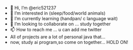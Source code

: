 - 👋 Hi, I’m @eric521237
- 👀 I’m interested in (sleep/food/world animals)
- 🌱 I’m currently learning (handpan/ c language wait)
- 💞️ I’m looking to collaborate on ... study together 
- 📫 How to reach me ...  u can add me twitter
- All of projects are  a lot of personal java that...
- now, study ai program,so come on together...
HOLD ON!


<!---
eric521237/eric521237 is a ✨ special ✨ repository because its `README.md` (this file) appears on your GitHub profile.
You can click the Preview link to take a look at your changes.
--->
